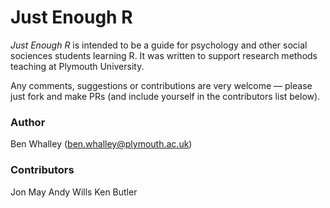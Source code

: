 

# Just Enough R

*Just Enough R* is intended to be a guide for psychology and other social sociences students learning R. It was written to support research methods teaching at Plymouth University.

Any comments, suggestions or contributions are very welcome — please just fork and make PRs (and include yourself in the contributors list below).



### Author

Ben Whalley (<ben.whalley@plymouth.ac.uk>)



### Contributors

Jon May
Andy Wills
Ken Butler



